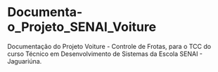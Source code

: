 # Documenta-o_Projeto_SENAI_Voiture
Documentação do Projeto Voiture - Controle de Frotas, para o TCC do curso Técnico em Desenvolvimento de Sistemas da Escola SENAI - Jaguariúna.
